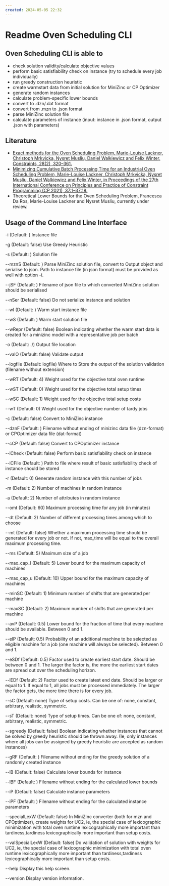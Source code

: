 ```yaml
---
created: 2024-05-05 22:32
---
```

# Readme Oven Scheduling CLI

## Oven Scheduling CLI is able to

- check solution validity/calculate objective values
- perform basic satisfiability check on instance (try to schedule every job individually)
- run greedy construction heuristic
- create warmstart data from initial solution for MiniZinc or CP Optimizer
- generate random instances 
- calculate problem-specific lower bounds 
- convert to .dzn/.dat format
- convert from .mzn to .json format
- parse MiniZinc solution file
- calculate parameters of instance (input: instance in .json format, output .json with parameters)

## Literature

- [Exact methods for the Oven Scheduling Problem, Marie-Louise Lackner, Christoph Mrkvicka, Nysret Musliu, Daniel Walkiewicz and Felix Winter, Constraints, 28(2), 320–361.](https://link.springer.com/article/10.1007/s10601-023-09347-2)
- [Minimizing Cumulative Batch Processing Time for an Industrial Oven Scheduling Problem, Marie-Louise Lackner, Christoph Mrkvicka, Nysret Musliu, Daniel Walkiewicz and Felix Winter, in Proceedings of the 27th International Conference on Principles and Practice of Constraint Programming (CP 2021), 37:1–37:18. ](https://drops.dagstuhl.de/entities/document/10.4230/LIPIcs.CP.2021.37)
- Theoretical Lower Bounds for the Oven Scheduling Problem, Francesca Da Ros, Marie-Louise Lackner and Nysret Musliu, currently under review.

## Usage of the Command Line Interface

-i                  (Default: ) Instance file

-g                  (Default: false) Use Greedy Heuristic

-s                  (Default: ) Solution file

--mznS              (Default: ) Parse MiniZinc solution file, convert to
		  Output object and serialise to json. Path to instance file
		  (in json format) must be provided as well with option -i.

--jSF               (Default: ) Filename of json file to which converted
		  MiniZinc solution should be serialised

--nSer              (Default: false) Do not serialize instance and solution

--wI                (Default: ) Warm start instance file

--wS                (Default: ) Warm start solution file

--wRepr             (Default: false) Boolean indicating whether the warm start
		  data is created for a minizinc model with a representative
		  job per batch

-o                  (Default: ./) Output file location

--valO              (Default: false) Validate output

--logfile           (Default: logfile) Where to Store the output of the
		  solution validation (filename without extension)

--wRT               (Default: 4) Weight used for the objective total oven
		  runtime

--wST               (Default: 0) Weight used for the objective total setup
		  times

--wSC               (Default: 1) Weight used for the objective total setup
		  costs

--wT                (Default: 0) Weight used for the objective number of tardy
		  jobs

-c                  (Default: false) Convert to MiniZinc instance

--dznF              (Default: ) Filename without ending of minizinc data file
		  (dzn-format) or CPOptimizer data file (dat-format)

--cCP               (Default: false) Convert to CPOptimizer instance

--iCheck            (Default: false) Perform basic satisfiability check on
		  instance

--iCFile            (Default: ) Path to file where result of basic
		  satisfiability check of instance should be stored

-r                  (Default: 0) Generate random instance with this number of
		  jobs

-m                  (Default: 2) Number of machines in random instance

-a                  (Default: 2) Number of attributes in random instance

--omt               (Default: 60) Maximum processing time for any job (in
		  minutes)

--dt                (Default: 2) Number of different processing times among
		  which to choose

--mt                (Default: false) Whether a maximum processing time should
		  be generated for every job or not. If not, max_time will
		  be equal to the overall maximum processing time.

--ms                (Default: 5) Maximum size of a job

--max_cap_l         (Default: 5) Lower bound for the maximum capacity of
		  machines

--max_cap_u         (Default: 10) Upper bound for the maximum capacity of
		  machines

--minSC             (Default: 1) Minimum number of shifts that are generated
		  per machine

--maxSC             (Default: 2) Maximum number of shifts that are generated
		  per machine

--avP               (Default: 0.5) Lower bound for the fraction of time that
		  every machine should be available. Between 0 and 1.

--elP               (Default: 0.5) Probability of an additional machine to be
		  selected as eligible machine for a job (one machine will
		  always be selected). Between 0 and 1.

--eSDf              (Default: 0.5) Factor used to create earliest start date.
		  Should be between 0 and 1. The larger the factor is, the
		  more the earliest start dates are spread out over the
		  scheduling horizon.

--lEDf              (Default: 2) Factor used to create latest end date. Should
		  be larger or equal to 1. If equal to 1, all jobs must be
		  processed immediately. The larger the factor gets, the
		  more time there is for every job.

--sC                (Default: none) Type of setup costs. Can be one of: none,
		  constant, arbitrary, realistic, symmetric.

--sT                (Default: none) Type of setup times.  Can be one of: none,
		  constant, arbitrary, realistic, symmetric.

--sgreedy           (Default: false) Boolean indicating whether instances that
		  cannot be solved by greedy heuristic should be thrown
		  away. (Ie, only instances where all jobs can be assigned
		  by greedy heuristic are accepted as random instances)

--gRF               (Default: ) Filename without ending for the greedy
		  solution of a randomly created instance

--lB                (Default: false) Calculate lower bounds for instance

--lBF               (Default: ) Filename without ending for the calculated
		  lower bounds

--iP                (Default: false) Calculate instance parameters

--iPF               (Default: ) Filename without ending for the calculated
		  instance parameters

--specialLexW       (Default: false) In MiniZinc converter (both for mzn and
		  CPOptimizer), create weights for UC2, ie, the special case
		  of lexicographic minimization with total oven runtime
		  lexicographically more important than tardiness,tardiness
		  lexicographically more important than setup costs.

--valSpecialLexW    (Default: false) Do validation of solution with weights
		  for UC2, ie, the special case of lexicographic
		  minimization with total oven runtime lexicographically
		  more important than tardiness,tardiness lexicographically
		  more important than setup costs.

--help              Display this help screen.

--version           Display version information.


